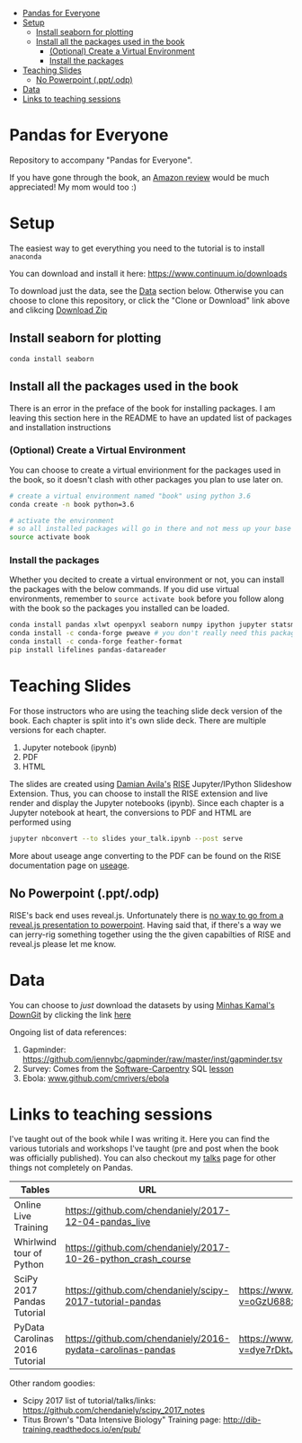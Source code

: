 <!--TOC using https://github.com/ekalinin/github-markdown-toc-->
<!--ts-->
   * [Pandas for Everyone](#pandas-for-everyone)
   * [Setup](#setup)
      * [Install seaborn for plotting](#install-seaborn-for-plotting)
      * [Install all the packages used in the book](#install-all-the-packages-used-in-the-book)
         * [(Optional) Create a Virtual Environment](#optional-create-a-virtual-environment)
         * [Install the packages](#install-the-packages)
   * [Teaching Slides](#teaching-slides)
      * [No Powerpoint (.ppt/.odp)](#no-powerpoint-pptodp)
   * [Data](#data)
   * [Links to teaching sessions](#links-to-teaching-sessions)

<!-- Added by: dchen, at: 2018-04-05T23:01-04:00 -->

<!--te-->

# Pandas for Everyone
Repository to accompany "Pandas for Everyone".

If you have gone through the book, an
[Amazon review](https://www.amazon.com/Pandas-Everyone-Analysis-Addison-Wesley-Analytics/dp/0134546938/ref=sr_1_1?ie=UTF8&qid=1522984377&sr=8-1&keywords=pandas+for+everyone)
would be much appreciated!
My mom would too :)

# Setup

The easiest way to get everything you need to the tutorial is to install `anaconda`

You can download and install it here: https://www.continuum.io/downloads

To download just the data, see the [Data](https://github.com/chendaniely/pandas_for_everyone#data) section below.
Otherwise you can choose to clone this repository, or click the "Clone or Download" link above and clikcing [Download Zip](https://github.com/chendaniely/pandas_for_everyone/archive/master.zip)

## Install seaborn for plotting

`conda install seaborn`

## Install all the packages used in the book
There is an error in the preface of the book for installing packages.
I am leaving this section here in the README to have an updated list of packages and installation instructions

### (Optional) Create a Virtual Environment

You can choose to create a virtual envirionment for the packages used in the book,
so it doesn't clash with other packages you plan to use later on.

```bash
# create a virtual environment named "book" using python 3.6
conda create -n book python=3.6

# activate the environment
# so all installed packages will go in there and not mess up your base python environment
source activate book
```

### Install the packages

Whether you decited to create a virtual environment or not, you can install the packages with the below commands.
If you did use virtual environments, remember to `source activate book` before you follow along with the book
so the packages you installed can be loaded.

```bash
conda install pandas xlwt openpyxl seaborn numpy ipython jupyter statsmodels scikit-learn regex wget odo numba
conda install -c conda-forge pweave # you don't really need this package, it was used to build and create the book
conda install -c conda-forge feather-format
pip install lifelines pandas-datareader
```

# Teaching Slides

For those instructors who are using the teaching slide deck version of the book.
Each chapter is split into it's own slide deck.
There are multiple versions for each chapter.

1. Jupyter notebook (ipynb)
2. PDF
3. HTML

The slides are created using
[Damian Avila's](http://www.damian.oquanta.info/)
[RISE](https://damianavila.github.io/RISE/index.html)
Jupyter/IPython Slideshow Extension.
Thus, you can choose to install the RISE extension and live render and display the Jupyter notebooks (ipynb).
Since each chapter is a Jupyter notebook at heart, the conversions to PDF and HTML are performed using

```bash
jupyter nbconvert --to slides your_talk.ipynb --post serve
```

More about useage ange converting to the PDF can be found on the RISE documentation page on
[useage](https://damianavila.github.io/RISE/usage.html).

## No Powerpoint (.ppt/.odp)

RISE's back end uses reveal.js.
Unfortunately there is [no way to go from a reveal.js presentation to powerpoint](https://github.com/hakimel/reveal.js/issues/1702).
Having said that,
if there's a way we can jerry-rig something together using the the given capabilties of RISE and reveal.js please let me know.

# Data

You can choose to *just* download the datasets by using [Minhas Kamal's](https://minhaskamal.github.io/#/home) [DownGit](https://minhaskamal.github.io/DownGit/#/home) by clicking the link [here](https://minhaskamal.github.io/DownGit/#/home?url=https://github.com/chendaniely/pandas_for_everyone/tree/master/data)

Ongoing list of data references:

1. Gapminder: https://github.com/jennybc/gapminder/raw/master/inst/gapminder.tsv
2. Survey: Comes from the [Software-Carpentry](http://software-carpentry.org/) SQL [lesson](http://swcarpentry.github.io/sql-novice-survey)
3. Ebola: www.github.com/cmrivers/ebola

# Links to teaching sessions

I've taught out of the book while I was writing it.
Here you can find the various tutorials and workshops I've taught (pre and post when the book was officially published).
You can also checkout my [talks](http://chendaniely.github.io/talks/) page for other things not completely on Pandas.

| Tables        | URL         | Video |
| ------------- |-------------|-------|
| Online Live Training | https://github.com/chendaniely/2017-12-04-pandas_live |
| Whirlwind tour of Python | https://github.com/chendaniely/2017-10-26-python_crash_course |
| SciPy 2017 Pandas Tutorial | https://github.com/chendaniely/scipy-2017-tutorial-pandas | https://www.youtube.com/watch?v=oGzU688xCUs |
| PyData Carolinas 2016 Tutorial | https://github.com/chendaniely/2016-pydata-carolinas-pandas | https://www.youtube.com/watch?v=dye7rDktJ2E |

Other random goodies:

- Scipy 2017 list of tutorial/talks/links: https://github.com/chendaniely/scipy_2017_notes
- Titus Brown's "Data Intensive Biology" Training page: http://dib-training.readthedocs.io/en/pub/
